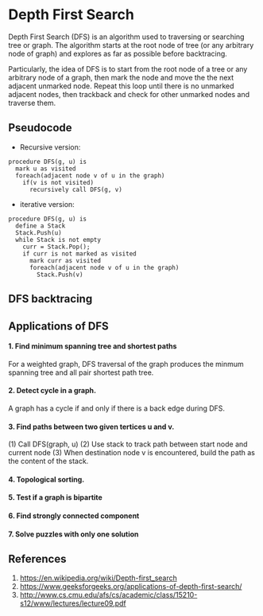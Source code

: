 # Depth First Search
Depth First Search (DFS) is an algorithm used to traversing or searching tree or graph. The algorithm starts at the root node of tree (or any arbitrary node of graph) and explores as far as possible before backtracing.

Particularly, the idea of DFS is to start from the root node of a tree or any arbitrary node of a graph, then mark the node and move the the next adjacent unmarked node. Repeat this loop until there is no unmarked adjacent nodes, then trackback and check for other unmarked nodes and traverse them.

## Pseudocode
- Recursive version:
```
procedure DFS(g, u) is
  mark u as visited
  foreach(adjacent node v of u in the graph)
    if(v is not visited)
      recursively call DFS(g, v)
```
- iterative version:
```
procedure DFS(g, u) is
  define a Stack 
  Stack.Push(u)
  while Stack is not empty
    curr = Stack.Pop();
    if curr is not marked as visited
      mark curr as visited
      foreach(adjacent node v of u in the graph)
        Stack.Push(v)
```

## DFS backtracing




  

## Applications of DFS
#### 1. Find minimum spanning tree and shortest paths
For a weighted graph, DFS traversal of the graph produces the minmum spanning tree and all pair shortest path tree.
#### 2. Detect cycle in a graph. 
A graph has a cycle if and only if there is a back edge during DFS.
#### 3. Find paths between two given tertices u and v. 
(1) Call DFS(graph, u) (2) Use stack to track path between start node and current node (3) When destination node v is encountered, build the path as the content of the stack.
#### 4. Topological sorting.
#### 5. Test if a graph is bipartite
#### 6. Find strongly connected component
#### 7. Solve puzzles with only one solution


## References
1. https://en.wikipedia.org/wiki/Depth-first_search
2. https://www.geeksforgeeks.org/applications-of-depth-first-search/
3. http://www.cs.cmu.edu/afs/cs/academic/class/15210-s12/www/lectures/lecture09.pdf
